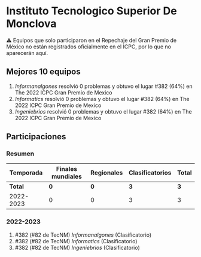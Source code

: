 # Instituto Tecnologico Superior De Monclova

:warning: Equipos que solo participaron en el Repechaje del Gran Premio de México no están registrados oficialmente en el ICPC, por lo que no aparecerán aquí.

## Mejores 10 equipos

1. _Informanalgones_ resolvió 0 problemas y obtuvo el lugar #382 (64%) en The 2022 ICPC Gran Premio de Mexico
1. _Informatics_ resolvió 0 problemas y obtuvo el lugar #382 (64%) en The 2022 ICPC Gran Premio de Mexico
1. _Ingeniebrios_ resolvió 0 problemas y obtuvo el lugar #382 (64%) en The 2022 ICPC Gran Premio de Mexico

## Participaciones

### Resumen

| Temporada | Finales mundiales | Regionales | Clasificatorios | Total |
| --- | --- | --- | --- | --- |
| **Total** | **0** | **0** | **3** | **3** |
| 2022-2023 | 0 | 0 | 3 | 3 |

### 2022-2023

1. #382 (#82 de TecNM) _Informanalgones_ (Clasificatorio)
1. #382 (#82 de TecNM) _Informatics_ (Clasificatorio)
1. #382 (#82 de TecNM) _Ingeniebrios_ (Clasificatorio)



